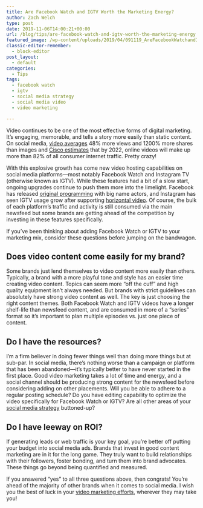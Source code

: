 ```yaml
---
title: Are Facebook Watch and IGTV Worth the Marketing Energy?
author: Zach Welch
type: post
date: 2019-11-06T14:00:21+00:00
url: /blog/tips/are-facebook-watch-and-igtv-worth-the-marketing-energy
featured_image: /wp-content/uploads/2019/04/091119_AreFacebookWatchandIGTVWorththeMarketingEnergy_BG.jpg
classic-editor-remember:
  - block-editor
post_layout:
  - default
categories:
  - Tips
tags:
  - facebook watch
  - igtv
  - social media strategy
  - social media video
  - video marketing

---
```

Video continues to be one of the most effective forms of digital marketing. It’s engaging, memorable, and tells a story more easily than static content. On social media, [video averages][1] 48% more views and 1200% more shares than images and [Cisco estimates][2] that by 2022, online videos will make up more than 82% of all consumer internet traffic. Pretty crazy!

With this explosive growth has come new video hosting capabilities on social media platforms—most notably Facebook Watch and Instagram TV (otherwise known as IGTV). While these features had a bit of a slow start, ongoing upgrades continue to push them more into the limelight. Facebook has released [original programming][3] with big name actors, and Instagram has seen IGTV usage grow after supporting [horizontal video][3]. Of course, the bulk of each platform’s traffic and activity is still consumed via the main newsfeed but some brands are getting ahead of the competition by investing in these features specifically. 

If you’ve been thinking about adding Facebook Watch or IGTV to your marketing mix, consider these questions before jumping on the bandwagon.

## **Does video content come easily for my brand?**

Some brands just lend themselves to video content more easily than others. Typically, a brand with a more playful tone and style has an easier time creating video content. Topics can seem more “off the cuff” and high quality equipment isn’t always needed. But brands with strict guidelines can absolutely have strong video content as well. The key is just choosing the right content themes. Both Facebook Watch and IGTV videos have a longer shelf-life than newsfeed content, and are consumed in more of a “series” format so it’s important to plan multiple episodes vs. just one piece of content.

## **Do I have the resources?**

I’m a firm believer in doing fewer things well than doing more things but at sub-par. In social media, there’s nothing worse than a campaign or platform that has been abandoned—it’s typically better to have never started in the first place. Good video marketing takes a lot of time and energy, and a social channel should be producing strong content for the newsfeed before considering adding on other placements. Will you be able to adhere to a regular posting schedule? Do you have editing capability to optimize the video specifically for Facebook Watch or IGTV? Are all other areas of your [social media strategy][4] buttoned-up? 

## **Do I have leeway on ROI?**

If generating leads or web traffic is your key goal, you’re better off putting your budget into social media ads. Brands that invest in good content marketing are in it for the long game. They truly want to build relationships with their followers, foster bonding, and turn them into brand advocates. These things go beyond being quantified and measured. 

If you answered “yes” to all three questions above, then congrats! You’re ahead of the majority of other brands when it comes to social media. I wish you the best of luck in your [video marketing efforts][5], wherever they may take you!

 [1]: https://biteable.com/blog/tips/video-marketing-statistics/
 [2]: https://www.cisco.com/c/en/us/solutions/collateral/service-provider/visual-networking-index-vni/white-paper-c11-741490.html
 [3]: https://variety.com/2019/digital/news/facebook-watch-140-million-daily-users-1203239304/
 [4]: http://localhost/brandglue/old-website/blog/tips/12-step-social-media-marketing-checklist-for-daily-weekly-monthly-and-quarterly-efforts
 [5]: http://localhost/brandglue/old-website/blog/tips/5-ways-digital-marketers-tap-power-social-video